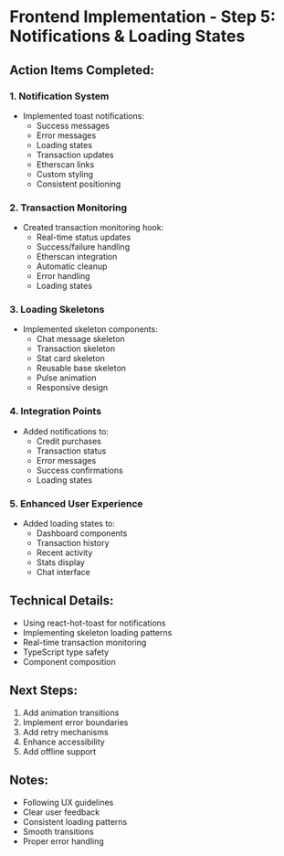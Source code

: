 # Frontend Implementation - Step 5: Notifications & Loading States

## Action Items Completed:

### 1. Notification System
- Implemented toast notifications:
  * Success messages
  * Error messages
  * Loading states
  * Transaction updates
  * Etherscan links
  * Custom styling
  * Consistent positioning

### 2. Transaction Monitoring
- Created transaction monitoring hook:
  * Real-time status updates
  * Success/failure handling
  * Etherscan integration
  * Automatic cleanup
  * Error handling
  * Loading states

### 3. Loading Skeletons
- Implemented skeleton components:
  * Chat message skeleton
  * Transaction skeleton
  * Stat card skeleton
  * Reusable base skeleton
  * Pulse animation
  * Responsive design

### 4. Integration Points
- Added notifications to:
  * Credit purchases
  * Transaction status
  * Error messages
  * Success confirmations
  * Loading states

### 5. Enhanced User Experience
- Added loading states to:
  * Dashboard components
  * Transaction history
  * Recent activity
  * Stats display
  * Chat interface

## Technical Details:
- Using react-hot-toast for notifications
- Implementing skeleton loading patterns
- Real-time transaction monitoring
- TypeScript type safety
- Component composition

## Next Steps:
1. Add animation transitions
2. Implement error boundaries
3. Add retry mechanisms
4. Enhance accessibility
5. Add offline support

## Notes:
- Following UX guidelines
- Clear user feedback
- Consistent loading patterns
- Smooth transitions
- Proper error handling 